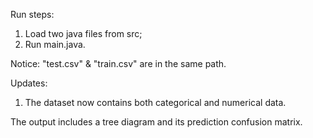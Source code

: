 Run steps:
1. Load two java files from src;
2. Run main.java.

Notice: "test.csv" & "train.csv" are in the same path.

Updates:
1. The dataset now contains both categorical and numerical data.

The output includes a tree diagram and its prediction confusion matrix.
